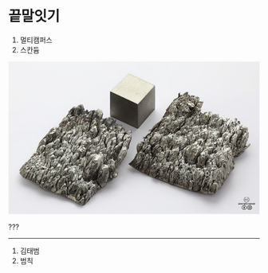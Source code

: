 # 끝말잇기
1. 멀티캠퍼스
2. 스칸듐

![스칸듐](README.assets/2279aed768cd753f8d97e1d8be98d8d98b1eb300eedc3b0f1556a7c8f433d42a81fd76cb4184fdfc6782a2dab0ffb3fb3c19ec44f6629032636ceee15dd501db1a6c7aa91fa0fb1554a99ffcc90c4e4e.jpeg)

???

---

1. 김태범
2. 범칙